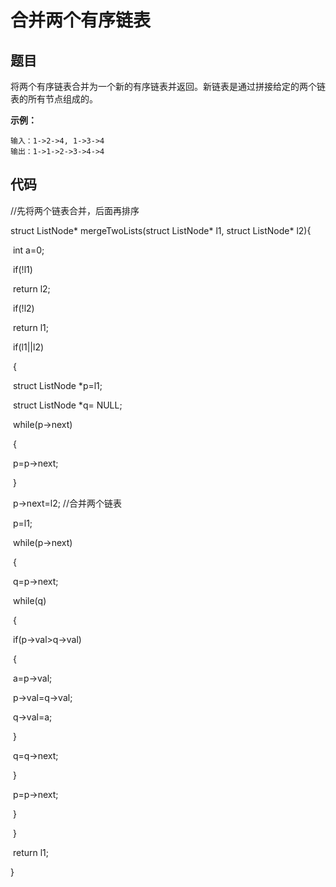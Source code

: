 # 合并两个有序链表

## 题目

将两个有序链表合并为一个新的有序链表并返回。新链表是通过拼接给定的两个链表的所有节点组成的。 

  

**示例：**

  

```
输入：1->2->4, 1->3->4
输出：1->1->2->3->4->4
```

## 代码



//先将两个链表合并，后面再排序

struct ListNode* mergeTwoLists(struct ListNode* l1, struct ListNode* l2){  

​    int a=0;  

​    if(!l1)   

​        return l2;  

​    if(!l2)  

​        return l1;  

​    if(l1||l2)  

​    {  

​        struct ListNode *p=l1;  

​        struct ListNode *q= NULL;  

​        while(p->next)  

​        {  

​            p=p->next;   

​        }  

​        p->next=l2;          //合并两个链表  

​        p=l1;  

​        while(p->next)  

​        {  

​            q=p->next;  

​            while(q)  

​            {  

​                if(p->val>q->val)  

​                {  

​                    a=p->val;  

​                    p->val=q->val;  

​                    q->val=a;  

​                } 

​                q=q->next;  

​            }  

​            p=p->next;  

​        }  

​    }  

​    return l1;  

}  


